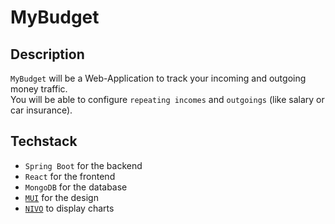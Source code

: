 # MyBudget

## Description

`MyBudget` will be a Web-Application to track your incoming and outgoing money traffic.<br>
You will be able to configure `repeating incomes` and `outgoings` (like salary or car insurance).

## Techstack

+ `Spring Boot` for the backend
+ `React` for the frontend
+ `MongoDB` for the database
+ [`MUI`](https://mui.com) for the design
+ [`NIVO`](https://nivo.rocks) to display charts
